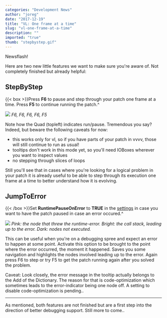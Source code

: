 ```yaml
---
categories: "Development News"
author: "joreg"
date: "2017-12-19"
title: "VL: One frame at a time"
slug: "vl-one-frame-at-a-time"
description: ""
imported: "true"
thumb: "stepbystep.gif"
---
```



Newsflash!

Here are two new little features we want to make sure you're aware of. Not completely finished but already helpful: 

## StepByStep
{{< box >}}Press **F6** to pause and step through your patch one frame at a time. Press **F5** to continue running the patch.^

![](stepbystep.gif)
*F6, F6, F6, F6, F5*

Note how the Quad (topleft) indicates run/pause. Tremendous you say? Indeed, but beware the following caveats for now:
* this works only for vl, so if you have parts of your patch in vvvv, those will still continue to run as usual! 
* tooltips don't work in this mode yet, so you'll need IOBoxes wherever you want to inspect values 
* no stepping through slices of loops

Still you'll see that in cases where you're looking for a logical problem in your patch it is already useful to be able to step through its execution one frame at a time to better understand how it is evolving. 

## JumpToError{{< /box >}}Set **RuntimePauseOnError** to **TRUE** in the [settings](https://vvvv.gitbooks.io/the-gray-book/content/en/reference/hde/settings.html) in case you want to have the patch paused in case an error occured.^

![](pauseonerror.gif)
*Pink: the node that threw the runtime-error.*
*Bright: the call stack, leading up to the error.*
*Dark: nodes not executed.*


This can be useful when you're on a debugging spree and expect an error to happen at some point. Activate this option to be brought to the point where the error occurred, the moment it happened. Saves you some navigation and highlights the nodes involved leading up to the error. Again press F6 to step or try F5 to get the patch running again after you solved the problem. 

Caveat: Look closely, the error message in the tooltip actually belongs to the Add of the Dictionary. The reason for that is code-optimization which sometimes leads to the error-indicator being one node off. A setting to disable code-optimization is pending..

--- 

As mentioned, both features are not finished but are a first step into the direction of better debugging support. Still more to come..



